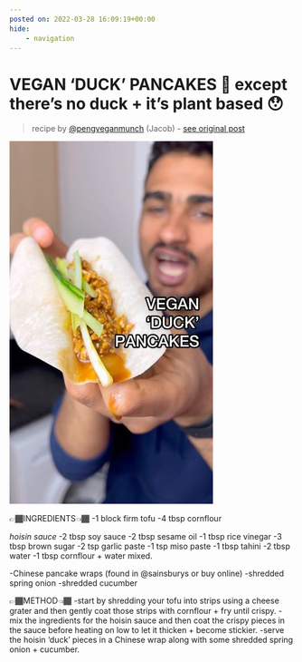 ```yaml
---
posted on: 2022-03-28 16:09:19+00:00
hide:
    - navigation
---
```


# VEGAN ‘DUCK’ PANCAKES 🦆 except there’s no duck + it’s plant based 😯  

> recipe by [@pengveganmunch](https://www.instagram.com/pengveganmunch/) 
(Jacob) - [see original post](https://instagram.com/p/Cbp0xZiqD7D)

![](../img/pengveganmunch_28-03-2022_1603.png)


👉🏾INGREDIENTS👈🏾 
-1 block firm tofu
-4 tbsp cornflour 

*hoisin sauce*
-2 tbsp soy sauce
-2 tbsp sesame oil
-1 tbsp rice vinegar 
-3 tbsp brown sugar
-2 tsp garlic paste
-1 tsp miso paste
-1 tbsp tahini
-2 tbsp water
-1 tbsp cornflour + water mixed.
 
-Chinese pancake wraps (found in @sainsburys or buy online)
-shredded spring onion 
-shredded cucumber 

👉🏾METHOD👈🏾 
-start by shredding your tofu into strips using a cheese grater and then gently coat those strips with cornflour + fry until crispy.
-mix the ingredients for the hoisin sauce and then coat the crispy pieces in the sauce before heating on low to let it thicken + become stickier.
-serve the hoisin ‘duck’ pieces in a Chinese wrap along with some shredded spring onion + cucumber. 